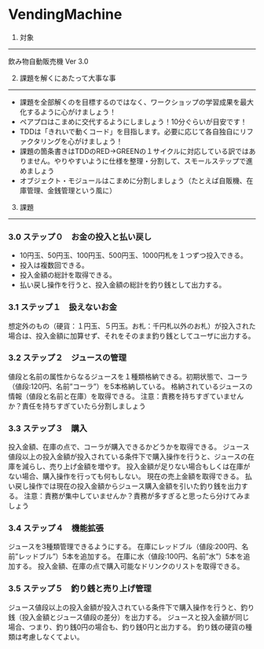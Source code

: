 VendingMachine
==============

1. 対象
-----------------------------------

飲み物自動販売機 Ver 3.0


2. 課題を解くにあたって大事な事
-----------------------------------

* 課題を全部解くのを目標するのではなく、ワークショップの学習成果を最大化するように心がけましょう！
* ペアプロはこまめに交代するようにしましょう！10分ぐらいが目安です！
* TDDは「きれいで動くコード」を目指します。必要に応じて各自独自にリファクタリングを心がけましょう！
* 課題の箇条書きはTDDのRED->GREENの１サイクルに対応している訳ではありません。やりやすいように仕様を整理・分割して、スモールステップで進めましょう
* オブジェクト・モジュールはこまめに分割しましょう（たとえば自販機、在庫管理、金銭管理という風に）


3. 課題
-----------------------------------

### 3.0 ステップ０　お金の投入と払い戻し

* 10円玉、50円玉、100円玉、500円玉、1000円札を１つずつ投入できる。
* 投入は複数回できる。
* 投入金額の総計を取得できる。
* 払い戻し操作を行うと、投入金額の総計を釣り銭として出力する。


### 3.1 ステップ１　扱えないお金

想定外のもの（硬貨：１円玉、５円玉。お札：千円札以外のお札）が投入された場合は、投入金額に加算せず、それをそのまま釣り銭としてユーザに出力する。


### 3.2 ステップ２　ジュースの管理

値段と名前の属性からなるジュースを１種類格納できる。初期状態で、コーラ（値段:120円、名前”コーラ”）を5本格納している。
格納されているジュースの情報（値段と名前と在庫）を取得できる。
注意：責務を持ちすぎていませんか？責任を持ちすぎていたら分割しましょう


### 3.3 ステップ３　購入

投入金額、在庫の点で、コーラが購入できるかどうかを取得できる。
ジュース値段以上の投入金額が投入されている条件下で購入操作を行うと、ジュースの在庫を減らし、売り上げ金額を増やす。
投入金額が足りない場合もしくは在庫がない場合、購入操作を行っても何もしない。
現在の売上金額を取得できる。
払い戻し操作では現在の投入金額からジュース購入金額を引いた釣り銭を出力する。
注意：責務が集中していませんか？責務が多すぎると思ったら分けてみましょう


### 3.4 ステップ４　機能拡張

ジュースを3種類管理できるようにする。
在庫にレッドブル（値段:200円、名前”レッドブル”）5本を追加する。
在庫に水（値段:100円、名前”水”）5本を追加する。
投入金額、在庫の点で購入可能なドリンクのリストを取得できる。


### 3.5 ステップ５　釣り銭と売り上げ管理

ジュース値段以上の投入金額が投入されている条件下で購入操作を行うと、釣り銭（投入金額とジュース値段の差分）を出力する。
ジュースと投入金額が同じ場合、つまり、釣り銭0円の場合も、釣り銭0円と出力する。
釣り銭の硬貨の種類は考慮しなくてよい。
